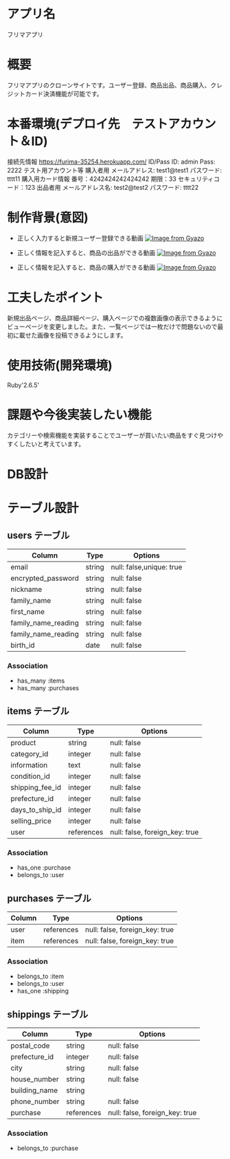 # アプリ名						
フリマアプリ
# 概要
フリマアプリのクローンサイトです。ユーザー登録、商品出品、商品購入、クレジットカード決済機能が可能です。					
# 本番環境(デプロイ先　テストアカウント＆ID)		
接続先情報
https://furima-35254.herokuapp.com/
ID/Pass
ID: admin
Pass: 2222
テスト用アカウント等
購入者用
メールアドレス: test1@test1
パスワード: tttt11
購入用カード情報
番号：4242424242424242
期限：33
セキュリティコード：123
出品者用
メールアドレス名: test2@test2
パスワード: tttt22

# 制作背景(意図)						
- 正しく入力すると新規ユーザー登録できる動画
[![Image from Gyazo](https://i.gyazo.com/6cba06b1cedba209fdf7bc5728fd6fc1.gif)](https://gyazo.com/6cba06b1cedba209fdf7bc5728fd6fc1)

- 正しく情報を記入すると、商品の出品ができる動画
[![Image from Gyazo](https://i.gyazo.com/45c3d288e799825a930a0b19104f3b7d.gif)](https://gyazo.com/45c3d288e799825a930a0b19104f3b7d)

- 正しく情報を記入すると、商品の購入ができる動画
[![Image from Gyazo](https://i.gyazo.com/e83b556b881e0b1431e00dcbdc915d81.gif)](https://gyazo.com/e83b556b881e0b1431e00dcbdc915d81)

# 工夫したポイント
新規出品ページ、商品詳細ページ、購入ページでの複数画像の表示できるようにビューページを変更しました。また、一覧ページでは一枚だけで問題ないので最初に載せた画像を投稿できるようにします。

# 使用技術(開発環境)						
Ruby'2.6.5'
# 課題や今後実装したい機能						
カテゴリーや検索機能を実装することでユーザーが買いたい商品をすぐ見つけやすくしたいと考えています。
# DB設計						
# テーブル設計

## users テーブル

| Column              | Type   | Options                  |
| ------------------- | ------ | -----------              |
| email               | string | null: false,unique: true |
| encrypted_password  | string | null: false              |
| nickname            | string | null: false              |
| family_name         | string | null: false              |
| first_name          | string | null: false              |
| family_name_reading | string | null: false              |
| family_name_reading | string | null: false              |
| birth_id            | date   | null: false             　|

### Association

- has_many :items
- has_many :purchases

## items テーブル

| Column           | Type               | Options                        |
| ---------------- | ------------------ | ------------------------------ |
| product          | string             | null: false                    |
| category_id      | integer            | null: false                    |
| information      | text               | null: false                    |
| condition_id     | integer            | null: false                    |
| shipping_fee_id  | integer            | null: false                    |
| prefecture_id    | integer            | null: false                    |
| days_to_ship_id  | integer            | null: false                    |
| selling_price    | integer            | null: false                    |
| user             | references         | null: false, foreign_key: true |

### Association

- has_one   :purchase
- belongs_to :user

## purchases テーブル

| Column    | Type       | Options                        |
| ------    | ------     | -----------                    |
| user      | references | null: false, foreign_key: true |
| item      | references | null: false, foreign_key: true |
### Association

- belongs_to :item
- belongs_to :user
- has_one :shipping

## shippings テーブル

| Column           | Type       |   Options                     |
| ---------------- | -----------| ----------------------------- |
| postal_code      | string     | null: false                    |
| prefecture_id    | integer    | null: false                   |
| city             | string     | null: false                   |
| house_number     | string     | null: false                   |
| building_name    | string     |                               |
| phone_number     | string     | null: false                   |
| purchase         | references |null: false, foreign_key: true |

### Association

- belongs_to :purchase

